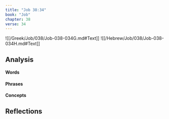 ```yaml
---
title: "Job 38:34"
book: "Job"
chapter: 38
verse: 34
---
```

![[/Greek/Job/038/Job-038-034G.md#Text]]
![[/Hebrew/Job/038/Job-038-034H.md#Text]]

## Analysis

#### Words

#### Phrases

#### Concepts

## Reflections

